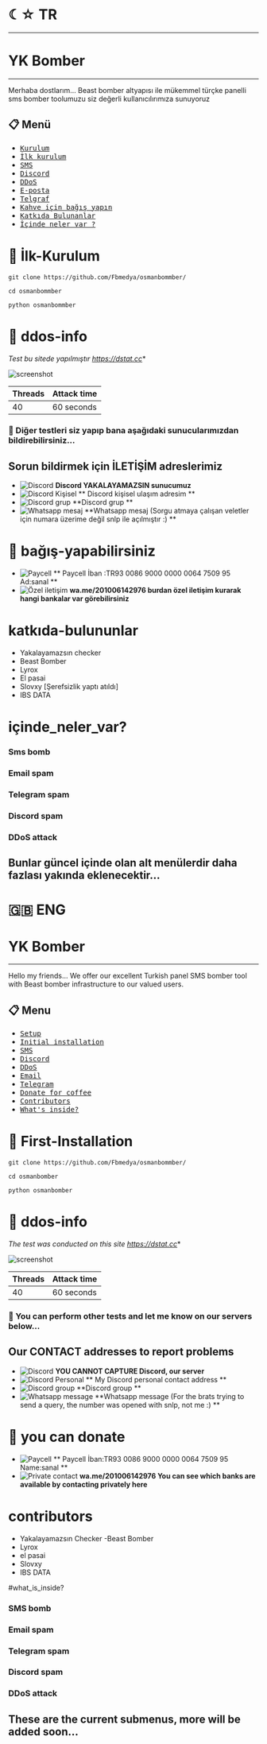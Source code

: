 # ☾☆ TR
---
# YK Bomber
---
Merhaba dostlarım...
Beast bomber altyapısı ile mükemmel türçke panelli sms bomber toolumuzu siz değerli kullanıcılırımıza sunuyoruz

## 📋 Menü
- [<kbd>Kurulum</kbd>](#-kurulum)
- [<kbd>İlk kurulum</kbd>](#-İlk-Kurulum)
- [<kbd>SMS</kbd>](#-sms-info)
- [<kbd>Discord</kbd>](#-discord-info)
- [<kbd>DDoS</kbd>](#-ddos-info)
- [<kbd>E-posta</kbd>](#-email-info)
- [<kbd>Telgraf</kbd>](#-telegram-info)
- [<kbd>Kahve için bağış yapın</kbd>](#-bağış-yapabilirsiniz)
- [<kbd>Katkıda Bulunanlar</kbd>](#-katkıda-bulunanlar)
- [<kbd>İçinde neler var ?</kdb>](#-İçinde_neler_var?)

# 📌 İlk-Kurulum

```
git clone https://github.com/Fbmedya/osmanbommber/
```
```
cd osmanbommber
```
```
python osmanbommber
```

# 📌 ddos-info
*Test bu sitede yapılmıştır https://dstat.cc**

![screenshot](https://user-images.githubusercontent.com/80776324/214398918-81d488c7-e23a-4dc3-864b-3b82b1c55571.png)

| Threads | Attack time |
|---------|-------------|
|   40    | 60 seconds  |

### 📌 Diğer testleri siz yapıp bana aşağıdaki sunucularımızdan bildirebilirsiniz...

## Sorun bildirmek için İLETİŞİM adreslerimiz
* ![Discord](https://discord.gg/z2NybjU6JN) **Discord YAKALAYAMAZSIN sunucumuz**
* ![Discord Kişisel](https://discord.com/channels/1186442772652228628/1195398439601721455) ** Discord kişisel ulaşım adresim **
* ![Discord grup](https://discord.com/channels/@me/1195398072080007208) **Discord grup **
* ![Whatsapp mesaj](wa.me/201006142976)  **Whatsapp mesaj (Sorgu atmaya çalışan veletler için numara üzerime değil snlp ile açılmıştır :) **

  
# 📌 bağış-yapabilirsiniz

* ![Paycell](https://i.hizliresim.com/c50k280.png) ** Paycell İban :TR93 0086 9000 0000 0064 7509 95 Ad:sanal **
* ![Özel iletişim](https://i.hizliresim.com/lncv90b.png) **wa.me/201006142976 burdan özel iletişim kurarak hangi bankalar var görebilirsiniz**

# katkıda-bulununlar
- Yakalayamazsın checker
- Beast Bomber
- Lyrox
- El pasai
- Slovxy [Şerefsizlik yaptı atıldı]
- IBS DATA

# içinde_neler_var?
### Sms bomb
### Email spam
### Telegram spam
### Discord spam
### DDoS attack
## Bunlar güncel içinde olan alt menülerdir daha fazlası yakında eklenecektir...

# 🇬🇧 ENG
# YK Bomber
---
Hello my friends...
We offer our excellent Turkish panel SMS bomber tool with Beast bomber infrastructure to our valued users.

## 📋 Menu
- [<kbd>Setup</kbd>](#-installation)
- [<kbd>Initial installation</kbd>](#-First-Installation)
- [<kbd>SMS</kbd>](#-sms-info)
- [<kbd>Discord</kbd>](#-discord-info)
- [<kbd>DDoS</kbd>](#-ddos-info)
- [<kbd>Email</kbd>](#-email-info)
- [<kbd>Telegram</kbd>](#-telegram-info)
- [<kbd>Donate for coffee</kbd>](#-you-can-donate)
- [<kbd>Contributors</kbd>](#-contributors)
- [<kbd>What's inside?</kdb>](#-What's_inside?)

# 📌 First-Installation

```
git clone https://github.com/Fbmedya/osmanbommber/
```
```
cd osmanbomber
```
```
python osmanbomber
```

# 📌 ddos-info
*The test was conducted on this site https://dstat.cc**

![screenshot](https://user-images.githubusercontent.com/80776324/214398918-81d488c7-e23a-4dc3-864b-3b82b1c55571.png)

| Threads | Attack time |
|---------|-------------|
| 40 | 60 seconds |

### 📌 You can perform other tests and let me know on our servers below...

## Our CONTACT addresses to report problems
* ![Discord](https://discord.gg/z2NybjU6JN) **YOU CANNOT CAPTURE Discord, our server**
* ![Discord Personal](https://discord.com/channels/1186442772652228628/1195398439601721455) ** My Discord personal contact address **
* ![Discord group](https://discord.com/channels/@me/1195398072080007208) **Discord group **
* ![Whatsapp message](wa.me/201006142976) **Whatsapp message (For the brats trying to send a query, the number was opened with snlp, not me :) **

  
# 📌 you can donate

* ![Paycell](https://i.hizliresim.com/c50k280.png) ** Paycell İban:TR93 0086 9000 0000 0064 7509 95 Name:sanal **
* ![Private contact](https://i.hizliresim.com/lncv90b.png) **wa.me/201006142976 You can see which banks are available by contacting privately here**

# contributors
- Yakalayamazsın Checker
-Beast Bomber
- Lyrox
- el pasai
- Slovxy
- IBS DATA

#what_is_inside?
### SMS bomb
### Email spam
### Telegram spam
### Discord spam
### DDoS attack
## These are the current submenus, more will be added soon...
